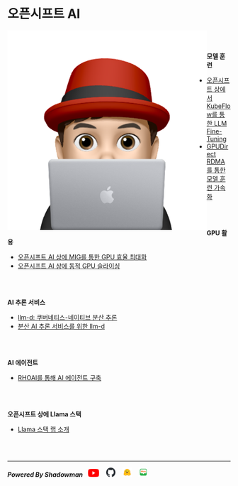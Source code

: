 # 오픈시프트 AI

<img align="left" src="images/이승일--II_컴퓨터.png" height="450px" hrspace="25px" title="100px" alt="안녕"></img>

<br>
<br>

**모델 훈련**<br>
* [오픈시프트 상에서 KubeFlow를 통한 LLM Fine-Tuning](./contents/model-training/fine-tune_llms_with_kubeflow_trainer_on_openshift.md)<br>
* [GPUDirect RDMA를 통한 모델 훈련 가속화](./contents/model-training/accelerate_model_training_with_nvidia_gpudirect_rdma.md)<br>
<br>
<br>

**GPU 활용**<br>
* [오픈시프트 AI 상에 MIG를 통한 GPU 효율 최대화](./contents/gpu-handling/mig_maximizes_gpu_efficiency_on_openshift_ai.md)
* [오픈시프트 AI 상에 동적 GPU 슬라이싱](./contents/gpu-handling/dynamic_gpu_slicing_in_openshift.md)
<br>
<br>

**AI 추론 서비스**<br>
* [llm-d: 쿠버네티스-네이티브 분산 추론](./contents/llm-d/llm-d_for_k8s-native_distributed_inferencing.md)<br>
* [분산 AI 추론 서비스를 위한 llm-d](./contents/llm-d/llm-d_for_distributed_ai_inference.md)<br>
<br>
<br>

**AI 에이전트**<br>
* [RHOAI를 통해 AI 에이전트 구축](./contents/ai-agent/build_ai_agent_via_rhoai.md)<br>
<br>
<br>

**오픈시프트 상에 Llama 스택**<br>
* [Llama 스택 랩 소개](./llama_stack_on_openshift/intro_of_llama_stack_on_openshift.md)<br>
<br>
<br>

------

***Powered By Shadowman*** &nbsp;&nbsp;[<img src="images/youtube.png" width="25px" title="100px" alt="유투브"/>](https://www.youtube.com/@starlab3030) &nbsp;&nbsp; [<img src="images/github-mark.svg" width="21px" title="100px" alt="것허브"/>](https://github.com/starlab3030/starlab3030.github.io) &nbsp;&nbsp; [<img src="images/hf-logo.png" width="21px" title="100px" alt="허깅페이스"/>](https://huggingface.co/starlab3030) &nbsp;&nbsp; [<img src="images/naver-blog.png" width="21px" title="100px" alt="네이버 블로그"/>](https://blog.naver.com/dark_selee)


